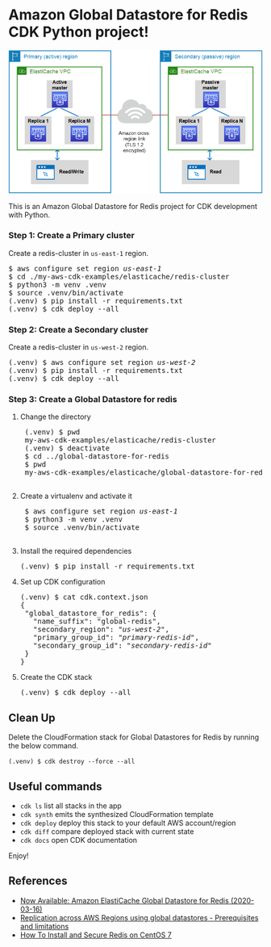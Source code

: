 
# Amazon Global Datastore for Redis CDK Python project!

![global-datastore-for-redis-arch](./global-datastore-for-redis-arch.png)

This is an Amazon Global Datastore for Redis project for CDK development with Python.

### Step 1: Create a Primary cluster

Create a redis-cluster in `us-east-1` region.

<pre>
$ aws configure set region <i>us-east-1</i>
$ cd ./my-aws-cdk-examples/elasticache/redis-cluster
$ python3 -m venv .venv
$ source .venv/bin/activate
(.venv) $ pip install -r requirements.txt
(.venv) $ cdk deploy --all
</pre>

### Step 2: Create a Secondary cluster

Create a redis-cluster in `us-west-2` region.

<pre>
(.venv) $ aws configure set region <i>us-west-2</i>
(.venv) $ pip install -r requirements.txt
(.venv) $ cdk deploy --all
</pre>

### Step 3: Create a Global Datastore for redis

1. Change the directory
    <pre>
    (.venv) $ pwd
    my-aws-cdk-examples/elasticache/redis-cluster
    (.venv) $ deactivate
    $ cd ../global-datastore-for-redis
    $ pwd
    my-aws-cdk-examples/elasticache/global-datastore-for-redis
    </pre>
2. Create a virtualenv and activate it
    <pre>
    $ aws configure set region <i>us-east-1</i>
    $ python3 -m venv .venv
    $ source .venv/bin/activate
    </pre>
3. Install the required dependencies
   <pre>
   (.venv) $ pip install -r requirements.txt
   </pre>
4. Set up CDK configuration
   <pre>
   (.venv) $ cat cdk.context.json
   {
    "global_datastore_for_redis": {
      "name_suffix": "global-redis",
      "secondary_region": "<i>us-west-2</i>",
      "primary_group_id": "<i>primary-redis-id</i>",
      "secondary_group_id": "<i>secondary-redis-id</i>"
    }
   }
   </pre>
5. Create the CDK stack
   <pre>
   (.venv) $ cdk deploy --all
   </pre>


## Clean Up

Delete the CloudFormation stack for Global Datastores for Redis by running the below command.

```
(.venv) $ cdk destroy --force --all
```

## Useful commands

 * `cdk ls`          list all stacks in the app
 * `cdk synth`       emits the synthesized CloudFormation template
 * `cdk deploy`      deploy this stack to your default AWS account/region
 * `cdk diff`        compare deployed stack with current state
 * `cdk docs`        open CDK documentation

Enjoy!

## References

 * [Now Available: Amazon ElastiCache Global Datastore for Redis (2020-03-16)](https://aws.amazon.com/blogs/aws/now-available-amazon-elasticache-global-datastore-for-redis/)
 * [Replication across AWS Regions using global datastores - Prerequisites and limitations](https://docs.aws.amazon.com/AmazonElastiCache/latest/red-ug/Redis-Global-Datastores-Getting-Started.html)
 * [How To Install and Secure Redis on CentOS 7](https://www.digitalocean.com/community/tutorials/how-to-install-secure-redis-centos-7)
